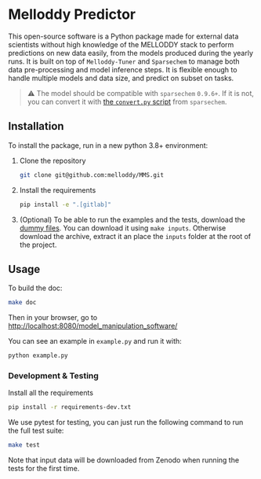 # Melloddy Predictor

This open-source software is a Python package made for external data scientists without high knowledge of the MELLODDY stack to perform predictions on new data easily, from the models produced during the yearly runs. It is built on top of `Melloddy-Tuner` and `Sparsechem` to manage both data pre-processing and model inference steps. It is flexible enough to handle multiple models and data size, and predict on subset on tasks.

> :warning: The model should be compatible with `sparsechem` `0.9.6+`. If it is not, you can convert it with
[the `convert.py` script](https://git.infra.melloddy.eu/wp2/sparsechem/-/blob/convert_v0.9.5_to_v0.9.6/examples/chembl/convert.py) from `sparsechem`.

## Installation

To install the package, run in a new python 3.8+ environment:

1. Clone the repository

   ```sh
   git clone git@github.com:melloddy/MMS.git
   ```

2. Install the requirements

   ```sh
   pip install -e ".[gitlab]"
   ```

3. (Optional) To be able to run the examples and the tests, download the [dummy files](https://zenodo.org/record/6579398/). You can download it using `make inputs`. Otherwise download the archive, extract it an place the `inputs` folder at the root of the project.

## Usage

To build the doc:

```sh
make doc
```

Then in your browser, go to [http://localhost:8080/model_manipulation_software/](http://localhost:8080/model_manipulation_software/)

You can see an example in `example.py` and run it with:

```sh
python example.py
```

### Development & Testing

Install all the requirements

```sh
pip install -r requirements-dev.txt
```

We use pytest for testing, you can just run the following command to run the full test suite:

```sh
make test
```

Note that input data will be downloaded from Zenodo when running the tests for the first time.
